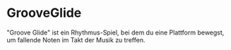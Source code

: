 # GrooveGlide
"Groove Glide" ist ein Rhythmus-Spiel, bei dem du eine Plattform bewegst, um fallende Noten im Takt der Musik zu treffen.
